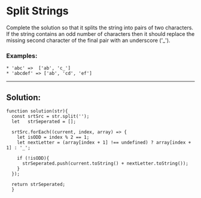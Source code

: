 # Split Strings 

Complete the solution so that it splits the string into pairs of two characters. If the string contains an odd number of characters then it should replace the missing second character of the final pair with an underscore ('_').

### Examples:

```
* 'abc' =>  ['ab', 'c_']
* 'abcdef' => ['ab', 'cd', 'ef']
```
---
## Solution:
```
function solution(str){
  const srtSrc = str.split('');  
  let   strSeperated = [];
  
  srtSrc.forEach((current, index, array) => {
    let isODD = index % 2 == 1;
    let nextLetter = (array[index + 1] !== undefined) ? array[index + 1] : '_';
    
    if (!isODD){
      strSeperated.push(current.toString() + nextLetter.toString());
    }
  });
  
  return strSeperated;
  }
```